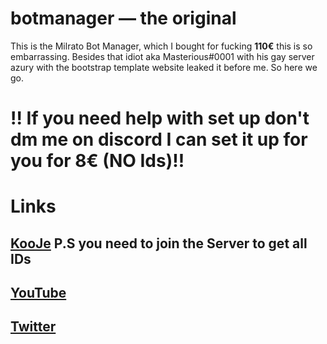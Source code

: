 # botmanager — the original

This is the Milrato Bot Manager, which I bought for fucking <b>110€</b> this is so embarrassing. Besides that idiot aka Masterious#0001 with his gay server azury with the bootstrap template website leaked it before me.
So here we go.


<h1>!! If you need help with set up don't dm me on discord I can set it up for you for 8€ (NO Ids)!!</h1>
<h1>Links</h1>
<h2><a href="https://discord.gg/knvb4uyCfy">KooJe</a>
P.S you need to join the Server to get all IDs</h2> 
<h2><a href="https://www.youtube.com/channel/UCztJijgov0flzyY-jFnyyGQ">YouTube</a></h2>
  <h2><a href="https://twitter.com/protyook">Twitter</a></h2>


